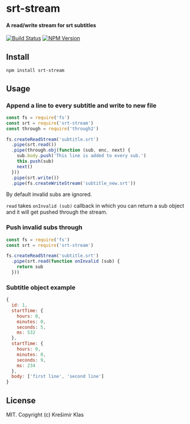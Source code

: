 # srt-stream

#### A read/write stream for srt subtitles

[![Build Status](https://travis-ci.org/kklas/srt-stream.svg?branch=master)](https://travis-ci.org/kklas/srt-stream)
[![NPM Version](https://img.shields.io/npm/v/srt-stream.svg)](https://www.npmjs.com/package/srt-stream)

## Install

```
npm install srt-stream
```

## Usage

### Append a line to every subtitle and write to new file

``` js
const fs = require('fs')
const srt = require('srt-stream')
const through = require('through2')

fs.createReadStream('subtitle.srt')
  .pipe(srt.read())
  .pipe(through.obj(function (sub, enc, next) {
    sub.body.push('This line is added to every sub.')
    this.push(sub)
    next()
  }))
  .pipe(srt.write())
  .pipe(fs.createWriteStream('subtitle_new.srt'))
```

By default invalid subs are ignored.

`read` takes `onInvalid (sub)` callback in which you can return a sub object and it will get pushed through the stream.

### Push invalid subs through

``` js
const fs = require('fs')
const srt = require('srt-stream')

fs.createReadStream('subtitle.srt')
  .pipe(srt.read(function onInvalid (sub) { 
    return sub
  }))
```

### Subtitle object example

``` js
{
  id: 1,
  startTime: {
    hours: 0,
    minutes: 0,
    seconds: 5,
    ms: 532
  },
  startTime: {
    hours: 0,
    minutes: 0,
    seconds: 9,
    ms: 234
  },
  body: ['first line', 'second line']
}
```

## License

MIT. Copyright (c) Krešimir Klas
